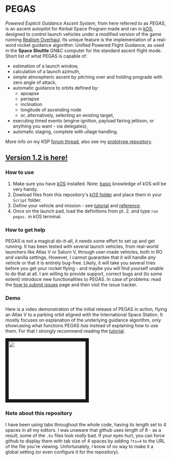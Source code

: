 # PEGAS
*Powered Explicit Guidance Ascent System*, from here referred to as *PEGAS*, is an ascent autopilot for Kerbal Space Program made and ran in [kOS](http://forum.kerbalspaceprogram.com/index.php?/topic/61827-122-kos-scriptable-autopilot-system-v103-20161207/), designed to control launch vehicles under a modified version of the game running [Realism Overhaul](http://forum.kerbalspaceprogram.com/index.php?/topic/155700-113-realism-overhaul).
Its unique feature is the implementation of a real-word rocket guidance algorithm: Unified Powered Flight Guidance, as used in the **Space Shuttle** GN&C computer for the standard ascent flight mode.
Short list of what PEGAS is capable of:
* estimation of a launch window,
* calculation of a launch azimuth,
* simple atmospheric ascent by pitching over and holding prograde with zero angle of attack,
* automatic guidance to orbits defined by:
  * apoapse
  * periapse
  * inclination
  * longitude of ascending node
  * or, alternatively, selecting an existing target,
* executing timed events (engine ignition, payload fairing jettison, or anything you want - via delegates),
* automatic staging, complete with ullage handling.

More info on my KSP [forum thread](http://forum.kerbalspaceprogram.com/index.php?/topic/142213-pegas-powered-explicit-guidance-ascent-system-devlog/), also see my [prototype repository](https://github.com/Noiredd/PEGAS-MATLAB).

## **[Version 1.2 is here!](https://github.com/Noiredd/PEGAS/releases/tag/v1.2)**

### How to use
1. Make sure you have [kOS](http://forum.kerbalspaceprogram.com/index.php?/topic/61827-122-kos-scriptable-autopilot-system-v103-20161207/) installed. Note: [basic](http://ksp-kos.github.io/KOS_DOC/language.html) knowledge of kOS will be very handy.
2. Dowload files from this repository's [kOS folder](kOS) and place them in your `Script` folder.
3. Define your vehicle and mission - see [tutorial](docs/tutorial.md) and [reference](docs/reference.md).
4. Once on the launch pad, load the definitions from pt. 2. and type `run pegas.` in kOS terminal.

### How to get help
PEGAS is not a magical do-it-all, it needs some effort to set up and get running.
It has been tested with several launch vehicles, from real-world launchers like Atlas V or Saturn V, through user-made vehicles, both in RO and vanilla settings.
However, I cannot guarantee that it will handle *any* vehicle or that it is entirely bug-free.
Likely, it will take you several tries before you get your rocket flying - and maybe you will find yourself unable to do that at all.
I am willing to provide support, correct bugs and (to some extent) introduce new functionalities to PEGAS.
In case of problems: read the [how to submit issues](docs/issues.md) page and then visit the issue tracker.

### Demo
Here is a video demonstration of the initial release of PEGAS in action, flying an Atlas V to a parking orbit aligned with the International Space Station.
It mostly focuses on explanation of the underlying guidance algorithm, only showcasing what functions PEGAS *has* instead of explaining how to use them.
For that I strongly recommend reading the [tutorial](docs/tutorial.md).

<a href="https://youtu.be/NEQD7AQoLXk" target="_blank"><img src="http://img.youtube.com/vi/NEQD7AQoLXk/0.jpg" width="240" height="180" border="10" /></a>

### Note about this repository
I have been using tabs throughout the whole code, having its length set to 4 spaces in all my editors.
I was unaware that github uses length of 8 - as a result, some of the `.ks` files look *really* bad.
If your eyes hurt, you can force github to display them with tab size of 4 spaces by adding `?ts=4` to the URL of the file you're viewing.
Unfortunately, I know of no way to make it a global setting (or even configure it for the repository).
